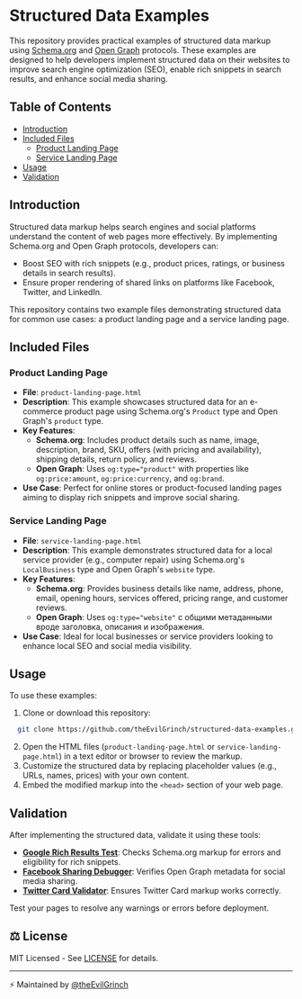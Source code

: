 # Structured Data Examples

This repository provides practical examples of structured data markup using [Schema.org](https://schema.org) and [Open Graph](https://ogp.me/) protocols. These examples are designed to help developers implement structured data on their websites to improve search engine optimization (SEO), enable rich snippets in search results, and enhance social media sharing.

## Table of Contents

- [Introduction](#introduction)
- [Included Files](#included-files)
  - [Product Landing Page](#product-landing-page)
  - [Service Landing Page](#service-landing-page)
- [Usage](#usage)
- [Validation](#validation)

## Introduction

Structured data markup helps search engines and social platforms understand the content of web pages more effectively. By implementing Schema.org and Open Graph protocols, developers can:
- Boost SEO with rich snippets (e.g., product prices, ratings, or business details in search results).
- Ensure proper rendering of shared links on platforms like Facebook, Twitter, and LinkedIn.

This repository contains two example files demonstrating structured data for common use cases: a product landing page and a service landing page.

## Included Files

### Product Landing Page

- **File**: `product-landing-page.html`
- **Description**: This example showcases structured data for an e-commerce product page using Schema.org's `Product` type and Open Graph's `product` type.
- **Key Features**:
  - **Schema.org**: Includes product details such as name, image, description, brand, SKU, offers (with pricing and availability), shipping details, return policy, and reviews.
  - **Open Graph**: Uses `og:type="product"` with properties like `og:price:amount`, `og:price:currency`, and `og:brand`.
- **Use Case**: Perfect for online stores or product-focused landing pages aiming to display rich snippets and improve social sharing.

### Service Landing Page

- **File**: `service-landing-page.html`
- **Description**: This example demonstrates structured data for a local service provider (e.g., computer repair) using Schema.org's `LocalBusiness` type and Open Graph's `website` type.
- **Key Features**:
  - **Schema.org**: Provides business details like name, address, phone, email, opening hours, services offered, pricing range, and customer reviews.
  - **Open Graph**: Uses `og:type="website"` с общими метаданными вроде заголовка, описания и изображения.
- **Use Case**: Ideal for local businesses or service providers looking to enhance local SEO and social media visibility.

## Usage

To use these examples:
1. Clone or download this repository:  
```bash
  git clone https://github.com/theEvilGrinch/structured-data-examples.git  
```
2. Open the HTML files (`product-landing-page.html` or `service-landing-page.html`) in a text editor or browser to review the markup.
3. Customize the structured data by replacing placeholder values (e.g., URLs, names, prices) with your own content.
4. Embed the modified markup into the `<head>` section of your web page.

## Validation

After implementing the structured data, validate it using these tools:
- **[Google Rich Results Test](https://search.google.com/test/rich-results)**: Checks Schema.org markup for errors and eligibility for rich snippets.
- **[Facebook Sharing Debugger](https://developers.facebook.com/tools/debug/)**: Verifies Open Graph metadata for social media sharing.
- **[Twitter Card Validator](https://cards-dev.twitter.com/validator)**: Ensures Twitter Card markup works correctly.

Test your pages to resolve any warnings or errors before deployment.

## ⚖️ License

MIT Licensed - See [LICENSE](LICENSE) for details.

---

⚡ Maintained by [@theEvilGrinch](https://github.com/theEvilGrinch)